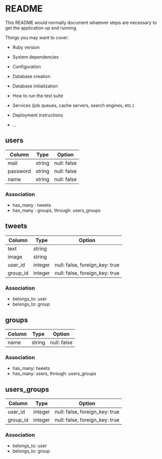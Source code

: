 # README

This README would normally document whatever steps are necessary to get the
application up and running.

Things you may want to cover:

* Ruby version

* System dependencies

* Configuration

* Database creation

* Database initialization

* How to run the test suite

* Services (job queues, cache servers, search engines, etc.)

* Deployment instructions

* ...

## users
|Column|Type|Option|
|------|----|------|
|mail|string|null: false|
|password|string|null: false|
|name|string|null: false|
### Association
- has_many : tweets
- has_many : groups, through: users_groups


## tweets
|Column|Type|Option|
|------|----|------|
|text|string||
|image|string||
|user_id|integer|null: false, foreign_key: true|
|group_id|integer|null: false, foreign_key: true|
### Association
- belongs_to: user
- belongs_to: group

## groups
|Column|Type|Option|
|------|----|------|
|name|string|null: false|
### Association
- has_many: tweets
- has_many: users, through: users_groups

## users_groups
|Column|Type|Option|
|------|----|------|
|user_id|integer|null: false, foreign_key: true|
|group_id|integer|null: false, foreign_key: true|
### Association
- belongs_to: user
- belongs_to: group
